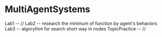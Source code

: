 # MultiAgentSystems


Lab1 -- //
Lab2 -- research the minimum of function by agent's behaviors
Lab3 -- algorythm for search short way in nodes
TopicPractice -- //
